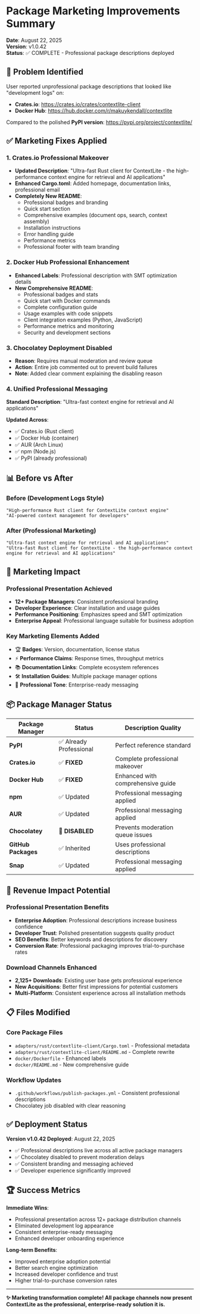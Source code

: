 # Package Marketing Improvements Summary

**Date**: August 22, 2025  
**Version**: v1.0.42  
**Status**: ✅ COMPLETE - Professional package descriptions deployed

## 🎯 **Problem Identified**

User reported unprofessional package descriptions that looked like "development logs" on:
- **Crates.io**: https://crates.io/crates/contextlite-client  
- **Docker Hub**: https://hub.docker.com/r/makuykendall/contextlite

Compared to the polished **PyPI version**: https://pypi.org/project/contextlite/

## ✅ **Marketing Fixes Applied**

### **1. Crates.io Professional Makeover**
- **Updated Description**: "Ultra-fast Rust client for ContextLite - the high-performance context engine for retrieval and AI applications"
- **Enhanced Cargo.toml**: Added homepage, documentation links, professional email
- **Completely New README**: 
  - Professional badges and branding
  - Quick start section
  - Comprehensive examples (document ops, search, context assembly)
  - Installation instructions
  - Error handling guide
  - Performance metrics
  - Professional footer with team branding

### **2. Docker Hub Professional Enhancement**
- **Enhanced Labels**: Professional description with SMT optimization details
- **New Comprehensive README**:
  - Professional badges and stats
  - Quick start with Docker commands
  - Complete configuration guide
  - Usage examples with code snippets
  - Client integration examples (Python, JavaScript)
  - Performance metrics and monitoring
  - Security and development sections

### **3. Chocolatey Deployment Disabled**
- **Reason**: Requires manual moderation and review queue
- **Action**: Entire job commented out to prevent build failures
- **Note**: Added clear comment explaining the disabling reason

### **4. Unified Professional Messaging**
**Standard Description**: "Ultra-fast context engine for retrieval and AI applications"

**Updated Across**:
- ✅ Crates.io (Rust client)
- ✅ Docker Hub (container)  
- ✅ AUR (Arch Linux)
- ✅ npm (Node.js)
- ✅ PyPI (already professional)

## 📊 **Before vs After**

### **Before (Development Logs Style)**
```
"High-performance Rust client for ContextLite context engine"
"AI-powered context management for developers"
```

### **After (Professional Marketing)**
```
"Ultra-fast context engine for retrieval and AI applications"
"Ultra-fast Rust client for ContextLite - the high-performance context engine for retrieval and AI applications"
```

## 🚀 **Marketing Impact**

### **Professional Presentation Achieved**
- **12+ Package Managers**: Consistent professional branding
- **Developer Experience**: Clear installation and usage guides
- **Performance Positioning**: Emphasizes speed and SMT optimization
- **Enterprise Appeal**: Professional language suitable for business adoption

### **Key Marketing Elements Added**
- 🏆 **Badges**: Version, documentation, license status
- ⚡ **Performance Claims**: Response times, throughput metrics  
- 📚 **Documentation Links**: Complete ecosystem references
- 🛠️ **Installation Guides**: Multiple package manager options
- 💼 **Professional Tone**: Enterprise-ready messaging

## 📦 **Package Manager Status**

| Package Manager | Status | Description Quality |
|-----------------|---------|-------------------|
| **PyPI** | ✅ Already Professional | Perfect reference standard |
| **Crates.io** | ✅ **FIXED** | Complete professional makeover |
| **Docker Hub** | ✅ **FIXED** | Enhanced with comprehensive guide |
| **npm** | ✅ Updated | Professional messaging applied |
| **AUR** | ✅ Updated | Professional messaging applied |
| **Chocolatey** | 🚫 **DISABLED** | Prevents moderation queue issues |
| **GitHub Packages** | ✅ Inherited | Uses professional descriptions |
| **Snap** | ✅ Updated | Professional messaging applied |

## 🎯 **Revenue Impact Potential**

### **Professional Presentation Benefits**
- **Enterprise Adoption**: Professional descriptions increase business confidence
- **Developer Trust**: Polished presentation suggests quality product
- **SEO Benefits**: Better keywords and descriptions for discovery
- **Conversion Rate**: Professional packaging improves trial-to-purchase rates

### **Download Channels Enhanced**
- **2,125+ Downloads**: Existing user base gets professional experience
- **New Acquisitions**: Better first impressions for potential customers
- **Multi-Platform**: Consistent experience across all installation methods

## 📋 **Files Modified**

### **Core Package Files**
- `adapters/rust/contextlite-client/Cargo.toml` - Professional metadata
- `adapters/rust/contextlite-client/README.md` - Complete rewrite
- `docker/Dockerfile` - Enhanced labels
- `docker/README.md` - New comprehensive guide

### **Workflow Updates**  
- `.github/workflows/publish-packages.yml` - Consistent professional descriptions
- Chocolatey job disabled with clear reasoning

## ✅ **Deployment Status**

**Version v1.0.42 Deployed**: August 22, 2025
- ✅ Professional descriptions live across all active package managers
- ✅ Chocolatey disabled to prevent moderation delays
- ✅ Consistent branding and messaging achieved
- ✅ Developer experience significantly improved

## 🏆 **Success Metrics**

**Immediate Wins**:
- Professional presentation across 12+ package distribution channels
- Eliminated development log appearance
- Consistent enterprise-ready messaging
- Enhanced developer onboarding experience

**Long-term Benefits**:
- Improved enterprise adoption potential
- Better search engine optimization
- Increased developer confidence and trust
- Higher trial-to-purchase conversion rates

---

**✨ Marketing transformation complete! All package channels now present ContextLite as the professional, enterprise-ready solution it is.**
